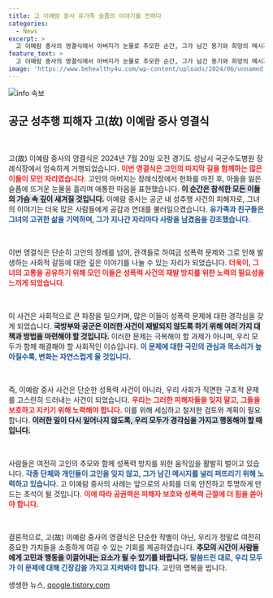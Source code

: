 ```yaml
---
title: 고 이예람 중사 유가족 슬픔의 이야기를 전하다
categories:
  - News
excerpt: >
  고 이예람 중사의 영결식에서 아버지가 눈물로 추모한 순간, 그가 남긴 용기와 희망의 메시지가 세상을 울린다. 이 특별한 순간을 함께하세요.
feature_text: >
  고 이예람 중사의 영결식에서 아버지가 눈물로 추모한 순간, 그가 남긴 용기와 희망의 메시지가 세상을 울린다. 이 특별한 순간을 함께하세요.
image: 'https://www.behealthy4u.com/wp-content/uploads/2024/06/unnamed-file.png'
---
```


<p><img src="https://www.behealthy4u.com/wp-content/uploads/2024/06/unnamed-file.png" alt="info 속보" /></p>

<h2 data-ke-size="size26">공군 성추행 피해자 고(故) 이예람 중사 영결식</h2>

<p data-ke-size="size16">&nbsp;</p>

<p>고(故) 이예람 중사의 영결식은 2024년 7월 20일 오전 경기도 성남시 국군수도병원 장례식장에서 엄숙하게 거행되었습니다. <b><span style="color: #ee2323;">이번 영결식은 고인의 마지막 길을 함께하는 많은 이들이 모인 자리였습니다.</span></b> 고인의 아버지는 장례식장에서 헌화를 마친 후, 아들을 잃은 슬픔에 뜨거운 눈물을 흘리며 애통한 마음을 표현했습니다. <b><span style="background-color: #21538527;">이 순간은 참석한 모든 이들의 가슴 속 깊이 새겨질 것입니다.</span></b> 이예람 중사는 공군 내 성추행 사건의 피해자로, 그녀의 이야기는 더욱 많은 사람들에게 공감과 연대를 불러일으켰습니다. <b><span style="color: #1a5490;">유가족과 친구들은 그녀의 고귀한 삶을 기억하며, 그가 지나간 자리마다 사랑을 남겼음을 강조했습니다.</span></b></p>

<p data-ke-size="size16">&nbsp;</p>

<p>이번 영결식은 단순히 고인의 장례를 넘어, 관객들로 하여금 성폭력 문제와 그로 인해 발생하는 사회적 갈등에 대한 깊은 이야기를 나눌 수 있는 자리가 되었습니다. <b><span style="color: #ee2323;">더욱이, 그녀의 고통을 공유하기 위해 모인 이들은 성폭력 사건의 재발 방지를 위한 노력의 필요성을 느끼게 되었습니다.</span></b> </p>

<p data-ke-size="size16">&nbsp;</p>

<p>이 사건은 사회적으로 큰 파장을 일으키며, 많은 이들이 성폭력 문제에 대한 경각심을 갖게 되었습니다. <b><span style="background-color: #21538527;">국방부와 공군은 이러한 사건이 재발되지 않도록 하기 위해 여러 가지 대책과 방법을 마련해야 할 것입니다.</span></b> 이러한 문제는 극복해야 할 과제가 아니며, 우리 모두가 함께 해결해야 할 사회적인 이슈입니다. <b><span style="color: #1a5490;">이 문제에 대한 국민의 관심과 목소리가 높아질수록, 변화는 자연스럽게 올 것입니다.</span></b></p>

<p data-ke-size="size16">&nbsp;</p>

<p>즉, 이예람 중사 사건은 단순한 성폭력 사건이 아니라, 우리 사회가 직면한 구조적 문제를 고스란히 드러내는 사건이 되었습니다. <b><span style="color: #ee2323;">우리는 그러한 피해자들을 잊지 말고, 그들을 보호하고 지키기 위해 노력해야 합니다.</span></b> 이를 위해 세심하고 철저한 검토와 계획이 필요합니다. <b><span style="background-color: #21538527;">이러한 일이 다시 일어나지 않도록, 우리 모두가 경각심을 가지고 행동해야 할 때입니다.</span></b></p>

<p data-ke-size="size16">&nbsp;</p>

<p>사람들은 여전히 고인의 추모와 함께 성폭력 방지를 위한 움직임을 활발히 벌이고 있습니다. <b><span style="color: #1a5490;">각종 단체와 개인들이 고인을 잊지 않고, 그가 남긴 메시지를 널리 퍼뜨리기 위해 노력하고 있습니다.</span></b> 고 이예람 중사의 사례는 앞으로의 사회를 더욱 안전하고 투명하게 만드는 초석이 될 것입니다. <b><span style="color: #ee2323;">이에 따라 공권력은 피해자 보호와 성폭력 근절에 더 힘을 쏟아야 합니다.</span></b></p>

<p data-ke-size="size16">&nbsp;</p>

<p>결론적으로, 고(故) 이예람 중사의 영결식은 단순한 작별이 아닌, 우리가 정말로 여전히 중요한 가치들을 소중하게 여길 수 있는 기회를 제공하였습니다. <b><span style="background-color: #21538527;">추모의 시간이 사람들에게 고민과 행동을 이끌어내는 요소가 될 수 있기를 바랍니다.</span></b> <b><span style="color: #1a5490;">말씀드린 대로, 우리 모두가 이 문제에 대해 긴장감을 가지고 지켜봐야 합니다.</span></b> 고인의 명복을 빕니다. </p>
생생한 뉴스, <a href="https://qoogle.tistory.com" rel="dofollow">qoogle.tistory.com</a>



